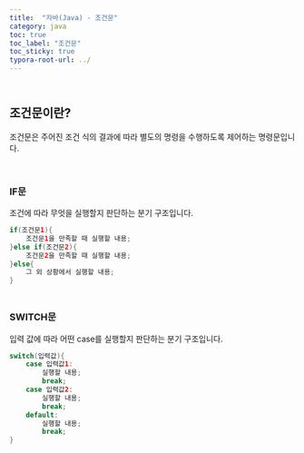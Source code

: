 ```yaml
---
title:  "자바(Java) - 조건문"
category: java
toc: true
toc_label: "조건문"
toc_sticky: true
typora-root-url: ../
---
```


## <br>조건문이란?

조건문은 주어진 조건 식의 결과에 따라 별도의 명령을 수행하도록 제어하는 명령문입니다.

<br>

### IF문

조건에 따라 무엇을 실행할지 판단하는 분기 구조입니다.


```java
if(조건문1){
    조건문1을 만족할 때 실행할 내용;
}else if(조건문2){
    조건문2을 만족할 때 실행할 내용;
}else{
    그 외 상황에서 실행할 내용;
}
```

### <br>SWITCH문

입력 값에 따라 어떤 case를 실행할지 판단하는 분기 구조입니다.


```java
switch(입력값){
    case 입력값1:
        실행할 내용;
        break;
    case 입력값2:
        실행할 내용;
        break;
    default:
        실행할 내용;
        break;
}
```

